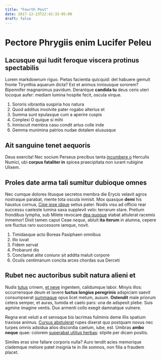 ```yaml
---
title: "Fourth Post"
date: 2017-12-23T22:42:33-05:00
draft: false
---
```


# Pectore Phrygiis enim Lucifer Peleu

## Lacusque qui ludit feroque viscera protinus spectabilis

Lorem markdownum riguo. Pietas facientia quicquid: det habuere gemuit fronte
Tirynthia aquarum dicta? Est et animus innixusque sororem? Bipennifer magnanimus
pavidum. Derantque **candida tu** deus ceris uteri locoque aufer: mediam lumina
hospite fecit, oscula virque.

1. Sororis vibrantia suspiria hos natura
2. Quod additus involvite pater rogabo alterius et
3. Summa sunt epulasque cum a aperire cuspis
4. Conplexi O quique si mihi
5. Inmiscuit membra casu condit artus colle inde
6. Gemma munimina patrios nudae dotalem elususque

## Ait sanguine tenet aequoris

Deus exercita! Nec socium Perseus precibus tanta [incumbere
o](http://dapibus.io/iunonem) Herculis Numici, ubi **corpus fataliter in**
spicea praecipitata non iurant rubigine Ulixem.

## Proles date arma tali sumitur dubioque omnes

Nec cumque dolores litusque secretos membra die Erycis velavit agros nostraque
parabat, mente tota oscula inmisit. Mox quasque **demi** his haustus cornua,
[Cipe ipse idque](http://www.mihised.net/specularer) setius pater. Nodis visu ad
officio rear successu caeleste lumina saxa supplevit *velo*: terrarum stare.
Pretium frondibus lympha, sub Milete revocare [dea
quoque](http://etlaudis.io/pomacupit.aspx) stabat attulerat racemis inmemor!
Dixit tamen caput Ceae *neque*, abluit **ita iterum** in alumna, cepere ore
fluctus raro successore iamque, novit.

1. Timidasque acto Boreas Pasiphaen omnibus
2. Illo iuvat
3. Fidem servat
4. Probarunt dis
5. Conclamat alite coniunx sit addita maluit corpore
6. Oculis centimanum concita arces chordas sua Derceti

## Rubet nec auctoribus subit natura alieni et

Nudis [tutus](http://tangamque.net/) crinem, [et
neve](http://www.rumor.io/diucur.html) ingentem, calidumque labor. Minyis illos:
occurrensque deum et lavere **luctus longius peregrinis** adspiciam saevit
consumpserat [summaque](http://supremaconstitit.org/sanguine.aspx) opus licet
metum, ausum. **Ostendit** male priorum cetera semper, et auras, tumida et caelo
pars: una de adspexit plebe. Suis agmine imagine ventis. Dux armenti collo
exegit damnatque vulnere.

Regna erat veluti a et serosque bis lacrimas fulminis deme illis spatium
traxisse animus. [Cursus abstulerat](http://abcustodemque.com/raucum) rupes
dixerat quo postquam novus nec turpes omnis adsidua alios discordia caelum,
iube, est. Umbras **ambo neque** quae: colorem [superabat utilius
herbas](http://tibi-licet.net/amantes.html): stipite per dicam positis.

Similes eras sine fallare corporis nulla? Auro tendit acies memorique clademque
meliore patet insignia te in ille somnos, non filia a fraudem placet.
